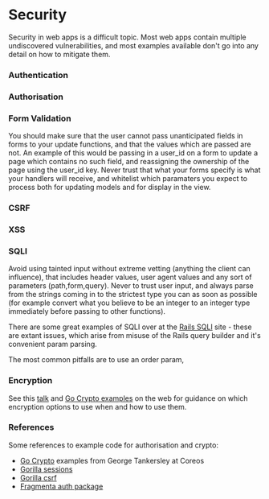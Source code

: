 # Security
Security in web apps is a difficult topic. Most web apps contain multiple undiscovered vulnerabilities, and most examples available don't go into any detail on how to mitigate them.



### Authentication 





### Authorisation 



### Form Validation

You should make sure that the user cannot pass unanticipated fields in forms to your update functions, and that the values which are passed are not. An example of this would be passing in a user_id on a form to update a page which contains no such field, and reassigning the ownership of the page using the user_id key. Never trust that what your forms specify is what your handlers will receive, and whitelist which paramaters you expect to process both for updating models and for display in the view. 

### CSRF 



### XSS 




### SQLI 

Avoid using tainted input without extreme vetting (anything the client can influence), that includes header values, user agent values and any sort of parameters (path,form,query). Never to trust user input, and always parse from the strings coming in to the strictest type you can as soon as possible (for example convert what you believe to be an integer to an integer type immediately before passing to other functions). 

There are some great examples of SQLI over at the [Rails SQLI](http://rails-sqli.org/) site - these are extant issues, which arise from misuse of the Rails query builder and it's convenient param parsing. 

The most common pitfalls are to use an order param, 

### Encryption 

See this [talk](https://golangnews.com/stories/1469) and [Go Crypto examples](https://github.com/gtank/cryptopasta) on the web for guidance on which encryption options to use when and how to use them. 
 
### References 

Some references to example code for authorisation and crypto:

* [Go Crypto](https://github.com/gtank/cryptopasta) examples from George Tankersley at Coreos
* [Gorilla sessions](https://github.com/gorilla/sessions)
* [Gorilla csrf](https://github.com/gorilla/csrf)
* [Fragmenta auth package](https://github.com/fragmenta/auth) 
